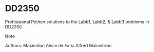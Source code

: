 # DD2350
Professional Python solutions to the Labb1, Labb2, & Labb3 problems in DD2350. <br>
> [!NOTE]
> Authors: 
> Maximilian Alvim de Faria 
> Alfred Malmström